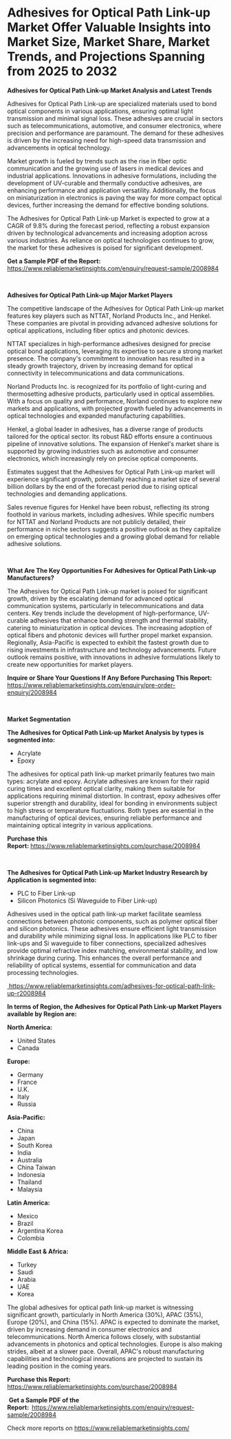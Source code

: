 <p><h1>Adhesives for Optical Path Link-up Market Offer Valuable Insights into Market Size, Market Share, Market Trends, and Projections Spanning from 2025 to 2032</h1></p><p><strong>Adhesives for Optical Path Link-up Market Analysis and Latest Trends</strong></p>
<p><p>Adhesives for Optical Path Link-up are specialized materials used to bond optical components in various applications, ensuring optimal light transmission and minimal signal loss. These adhesives are crucial in sectors such as telecommunications, automotive, and consumer electronics, where precision and performance are paramount. The demand for these adhesives is driven by the increasing need for high-speed data transmission and advancements in optical technology.</p><p>Market growth is fueled by trends such as the rise in fiber optic communication and the growing use of lasers in medical devices and industrial applications. Innovations in adhesive formulations, including the development of UV-curable and thermally conductive adhesives, are enhancing performance and application versatility. Additionally, the focus on miniaturization in electronics is paving the way for more compact optical devices, further increasing the demand for effective bonding solutions. </p><p>The Adhesives for Optical Path Link-up Market is expected to grow at a CAGR of 9.8% during the forecast period, reflecting a robust expansion driven by technological advancements and increasing adoption across various industries. As reliance on optical technologies continues to grow, the market for these adhesives is poised for significant development.</p></p>
<p><strong>Get a Sample PDF of the Report:&nbsp;</strong> <a href="https://www.reliablemarketinsights.com/enquiry/request-sample/2008984?utm_campaign=3317&utm_medium=2&utm_source=Github&utm_content=ia&utm_term=03042025&utm_id=adhesives-for-optical-path-link-up">https://www.reliablemarketinsights.com/enquiry/request-sample/2008984</a></p>
<p>&nbsp;</p>
<p><strong>Adhesives for Optical Path Link-up Major Market Players</strong></p>
<p><p>The competitive landscape of the Adhesives for Optical Path Link-up market features key players such as NTTAT, Norland Products Inc., and Henkel. These companies are pivotal in providing advanced adhesive solutions for optical applications, including fiber optics and photonic devices.</p><p>NTTAT specializes in high-performance adhesives designed for precise optical bond applications, leveraging its expertise to secure a strong market presence. The company's commitment to innovation has resulted in a steady growth trajectory, driven by increasing demand for optical connectivity in telecommunications and data communications.</p><p>Norland Products Inc. is recognized for its portfolio of light-curing and thermosetting adhesive products, particularly used in optical assemblies. With a focus on quality and performance, Norland continues to explore new markets and applications, with projected growth fueled by advancements in optical technologies and expanded manufacturing capabilities.</p><p>Henkel, a global leader in adhesives, has a diverse range of products tailored for the optical sector. Its robust R&D efforts ensure a continuous pipeline of innovative solutions. The expansion of Henkel's market share is supported by growing industries such as automotive and consumer electronics, which increasingly rely on precise optical components.</p><p>Estimates suggest that the Adhesives for Optical Path Link-up market will experience significant growth, potentially reaching a market size of several billion dollars by the end of the forecast period due to rising optical technologies and demanding applications.</p><p>Sales revenue figures for Henkel have been robust, reflecting its strong foothold in various markets, including adhesives. While specific numbers for NTTAT and Norland Products are not publicly detailed, their performance in niche sectors suggests a positive outlook as they capitalize on emerging optical technologies and a growing global demand for reliable adhesive solutions.</p></p>
<p>&nbsp;</p>
<p><strong>What Are The Key Opportunities For Adhesives for Optical Path Link-up Manufacturers?</strong></p>
<p><p>The Adhesives for Optical Path Link-up market is poised for significant growth, driven by the escalating demand for advanced optical communication systems, particularly in telecommunications and data centers. Key trends include the development of high-performance, UV-curable adhesives that enhance bonding strength and thermal stability, catering to miniaturization in optical devices. The increasing adoption of optical fibers and photonic devices will further propel market expansion. Regionally, Asia-Pacific is expected to exhibit the fastest growth due to rising investments in infrastructure and technology advancements. Future outlook remains positive, with innovations in adhesive formulations likely to create new opportunities for market players.</p></p>
<p><strong>Inquire or Share Your Questions If Any Before Purchasing This Report:</strong> <a href="https://www.reliablemarketinsights.com/enquiry/pre-order-enquiry/2008984?utm_campaign=3317&utm_medium=2&utm_source=Github&utm_content=ia&utm_term=03042025&utm_id=adhesives-for-optical-path-link-up">https://www.reliablemarketinsights.com/enquiry/pre-order-enquiry/2008984</a></p>
<p>&nbsp;</p>
<p><strong>Market Segmentation</strong></p>
<p><strong>The Adhesives for Optical Path Link-up Market Analysis by types is segmented into:</strong></p>
<p><ul><li>Acrylate</li><li>Epoxy</li></ul></p>
<p><p>The adhesives for optical path link-up market primarily features two main types: acrylate and epoxy. Acrylate adhesives are known for their rapid curing times and excellent optical clarity, making them suitable for applications requiring minimal distortion. In contrast, epoxy adhesives offer superior strength and durability, ideal for bonding in environments subject to high stress or temperature fluctuations. Both types are essential in the manufacturing of optical devices, ensuring reliable performance and maintaining optical integrity in various applications.</p></p>
<p><strong>Purchase this Report:&nbsp;</strong><a href="https://www.reliablemarketinsights.com/purchase/2008984?utm_campaign=3317&utm_medium=2&utm_source=Github&utm_content=ia&utm_term=03042025&utm_id=adhesives-for-optical-path-link-up">https://www.reliablemarketinsights.com/purchase/2008984</a></p>
<p>&nbsp;</p>
<p><strong>The Adhesives for Optical Path Link-up Market Industry Research by Application is segmented into:</strong></p>
<p><ul><li>PLC to Fiber Link-up</li><li>Silicon Photonics (Si Waveguide to Fiber Link-up)</li></ul></p>
<p><p>Adhesives used in the optical path link-up market facilitate seamless connections between photonic components, such as polymer optical fiber and silicon photonics. These adhesives ensure efficient light transmission and durability while minimizing signal loss. In applications like PLC to fiber link-ups and Si waveguide to fiber connections, specialized adhesives provide optimal refractive index matching, environmental stability, and low shrinkage during curing. This enhances the overall performance and reliability of optical systems, essential for communication and data processing technologies.</p></p>
<p><a href="https://www.reliablemarketinsights.com/adhesives-for-optical-path-link-up-r2008984?utm_campaign=3317&utm_medium=2&utm_source=Github&utm_content=ia&utm_term=03042025&utm_id=adhesives-for-optical-path-link-up">&nbsp;https://www.reliablemarketinsights.com/adhesives-for-optical-path-link-up-r2008984</a></p>
<p><strong>In terms of Region, the Adhesives for Optical Path Link-up Market Players available by Region are:</strong></p>
<p>
    <p> <strong> North America: </strong>
        <ul>
            <li>United States</li>
            <li>Canada</li>
        </ul>
        </p> 
    <p> <strong> Europe: </strong>
        <ul>
            <li>Germany</li>
            <li>France</li>
            <li>U.K.</li>
            <li>Italy</li>
            <li>Russia</li>
        </ul>
        </p> 
    <p> <strong> Asia-Pacific: </strong>
        <ul>
            <li>China</li>
            <li>Japan</li>
            <li>South Korea</li>
            <li>India</li>
            <li>Australia</li>
            <li>China Taiwan</li>
            <li>Indonesia</li>
            <li>Thailand</li>
            <li>Malaysia</li>
        </ul>
        </p> 
    <p> <strong> Latin America: </strong>
        <ul>
            <li>Mexico</li>
            <li>Brazil</li>
            <li>Argentina Korea</li>
            <li>Colombia</li>
        </ul>
        </p> 
    <p> <strong> Middle East & Africa: </strong>
        <ul>
            <li>Turkey</li>
            <li>Saudi</li>
            <li>Arabia</li>
            <li>UAE</li>
            <li>Korea</li>
        </ul>
    </p>
    </p>
<p><p>The global adhesives for optical path link-up market is witnessing significant growth, particularly in North America (30%), APAC (35%), Europe (20%), and China (15%). APAC is expected to dominate the market, driven by increasing demand in consumer electronics and telecommunications. North America follows closely, with substantial advancements in photonics and optical technologies. Europe is also making strides, albeit at a slower pace. Overall, APAC's robust manufacturing capabilities and technological innovations are projected to sustain its leading position in the coming years.</p></p>
<p><strong>Purchase this Report: </strong><a href="https://www.reliablemarketinsights.com/purchase/2008984?utm_campaign=3317&utm_medium=2&utm_source=Github&utm_content=ia&utm_term=03042025&utm_id=adhesives-for-optical-path-link-up">https://www.reliablemarketinsights.com/purchase/2008984</a></p>
<p>&nbsp;<strong>Get a Sample PDF of the Report:&nbsp;&nbsp;</strong><a href="https://www.reliablemarketinsights.com/enquiry/request-sample/2008984?utm_campaign=3317&utm_medium=2&utm_source=Github&utm_content=ia&utm_term=03042025&utm_id=adhesives-for-optical-path-link-up">https://www.reliablemarketinsights.com/enquiry/request-sample/2008984</a></p>
<p><strong></strong></p>
<p>Check more reports on <a href="https://www.reliablemarketinsights.com/?utm_campaign=3317&utm_medium=2&utm_source=Github&utm_content=ia&utm_term=03042025&utm_id=adhesives-for-optical-path-link-up">https://www.reliablemarketinsights.com/</a></p>